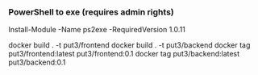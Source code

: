 ### PowerShell to exe (requires admin rights)
Install-Module -Name ps2exe -RequiredVersion 1.0.11

docker build . -t put3/frontend
docker build . -t put3/backend
docker tag put3/frontend:latest put3/frontend:0.1
docker tag put3/backend:latest put3/backend:0.1
